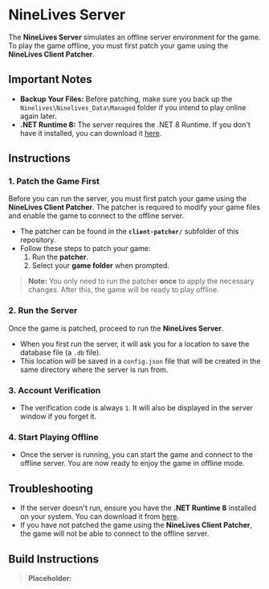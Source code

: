 # NineLives Server

The **NineLives Server** simulates an offline server environment for the game. To play the game offline, you must first patch your game using the **NineLives Client Patcher**.

## Important Notes

- **Backup Your Files:** Before patching, make sure you back up the `Ninelives\Ninelives_Data\Managed` folder if you intend to play online again later.
- **.NET Runtime 8:** The server requires the .NET 8 Runtime. If you don't have it installed, you can download it [here](https://dotnet.microsoft.com/en-us/download/dotnet/8.0).

## Instructions

### 1. Patch the Game First

Before you can run the server, you must first patch your game using the **NineLives Client Patcher**. The patcher is required to modify your game files and enable the game to connect to the offline server.

- The patcher can be found in the **`client-patcher/`** subfolder of this repository.
- Follow these steps to patch your game:
  1. Run the **patcher**.
  2. Select your **game folder** when prompted.

> **Note:** You only need to run the patcher **once** to apply the necessary changes. After this, the game will be ready to play offline.

### 2. Run the Server

Once the game is patched, proceed to run the **NineLives Server**.

- When you first run the server, it will ask you for a location to save the database file (a `.db` file).
- This location will be saved in a `config.json` file that will be created in the same directory where the server is run from.

### 3. Account Verification

- The verification code is always `1`. It will also be displayed in the server window if you forget it.

### 4. Start Playing Offline

- Once the server is running, you can start the game and connect to the offline server. You are now ready to enjoy the game in offline mode.

## Troubleshooting

- If the server doesn't run, ensure you have the **.NET Runtime 8** installed on your system. You can download it from [here](https://dotnet.microsoft.com/en-us/download/dotnet/8.0).
- If you have not patched the game using the **NineLives Client Patcher**, the game will not be able to connect to the offline server.

## Build Instructions

> **Placeholder:** 

